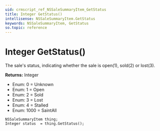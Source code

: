 ```yaml
---
uid: crmscript_ref_NSSaleSummaryItem_GetStatus
title: Integer GetStatus()
intellisense: NSSaleSummaryItem.GetStatus
keywords: NSSaleSummaryItem, GetStatus
so.topic: reference
---
```


# Integer GetStatus()

The sale's status, indicating whether the sale is open(1), sold(2) or lost(3).

**Returns:** Integer

* Enum: 0 = Unknown 
* Enum: 1 = Open 
* Enum: 2 = Sold 
* Enum: 3 = Lost 
* Enum: 4 = Stalled 
* Enum: 1000 = SaintAll 

```crmscript
NSSaleSummaryItem thing;
Integer status  = thing.GetStatus();
```

